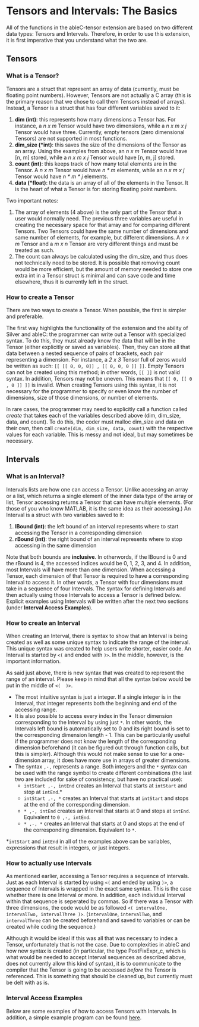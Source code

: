 # Tensors and Intervals: The Basics
All of the functions in the ableC-tensor extension are based on two different data types: Tensors and Intervals. Therefore, in order to use this extension, it is first imperative that you understand what the two are.

## Tensors
### What is a Tensor?
Tensors are a struct that represent an array of data (currently, must be floating point numbers). However, Tensors are not actually a C array (this is the primary reason that we chose to call them Tensors instead of arrays). Instead, a Tensor is a struct that has four different variables saved to it:
1. **dim (int)**: this represents how many dimensions a Tensor has. For instance, a *n x m*  Tensor would have two dimensions, while a *n x m x j* Tensor would have three. Currently, empty tensors (zero dimensional Tensors) are not supported in most functions.
2. **dim_size (\*int)**: this saves the size of the dimensions of the Tensor as an array. Using the examples from above, an *n x m* Tensor would have [n, m] stored, while a *n x m x j* Tensor would have [n, m, j] stored.
3. **count (int)**: this keeps track of how many total elements are in the Tensor. A *n x m* Tensor would have *n \* m* elements, while an *n x m x j* Tensor would have *n \* m \* j* elements.
4. **data (\*float)**: the data is an array of all of the elements in the Tensor. It is the heart of what a Tensor is for: storing floating point numbers.

Two important notes:
1. The array of elements (4 above) is the only part of the Tensor that a user would normally need. The previous three variables are useful in creating the necessary space for that array and for comparing different Tensors. Two Tensors could have the same number of dimensions and same number of elements, for example, but different dimensions. A *n x m* Tensor and a *m x n* Tensor are very different things and must be treated as such.
2. The count can always be calculated using the dim_size, and thus does not technically need to be stored. It is possible that removing count would be more efficient, but the amount of memory needed to store one extra int in a Tensor struct is minimal and can save code and time elsewhere, thus it is currently left in the struct.

### How to create a Tensor
There are two ways to create a Tensor. When possible, the first is simpler and preferable.

The first way highlights the functionality of the extension and the ability of Silver and ableC: the programmer can write out a Tensor with specialized syntax. To do this, they must already know the data that will be in the Tensor (either explicitly or saved as variables). Then, they can store all that data between a nested sequence of pairs of brackets, each pair representing a dimension. For instance, a *2 x 3* Tensor full of zeros would be written as such: `[[ [[ 0, 0, 0]] , [[ 0, 0, 0 ]] ]]`. Empty Tensors can not be created using this method; in other words, `[[ ]]` is not valid syntax. In addition, Tensors may not be uneven. This means that `[[ 0, [[ 0 , 0 ]] ]]` is invalid. When creating Tensors using this syntax, it is not necessary for the programmer to specify or even know the number of dimensions, size of those dimensions, or number of elements.

In rare cases, the programmer may need to explicitly call a function called *create* that takes each of the variables described above (dim, dim_size, data, and count). To do this, the coder must malloc dim_size and data on their own, then call `create(dim, dim_size, data, count)` with the respective values for each variable. This is messy and not ideal, but may sometimes be necessary.

## Intervals
### What is an Interval?
Intervals lists are how one can access a Tensor. Unlike accessing an array or a list, which returns a single element of the inner data type of the array or list, Tensor accessing returns a Tensor that can have multiple elements. (For those of you who know MATLAB, it is the same idea as their accessing.) An Interval is a struct with two variables saved to it:
1. **lBound (int)**: the left bound of an interval represents where to start accessing the Tensor in a corresponding dimension
2. **rBound (int)**: the right bound of an interval represents where to stop accessing in the same dimension 

Note that both bounds are **inclusive**. In otherwords, if the lBound is 0 and the rBound is 4, the accessed indices would be 0, 1, 2, 3, and 4. In addition, most Intervals will have more than one dimension. When accessing a Tensor, each dimension of that Tensor is required to have a corresponding Interval to access it. In other words, a Tensor with four dimensions must take in a sequence of four Intervals. The syntax for defining Intervals and then actually using those Intervals to access a Tensor is defined below. Explicit examples using Intervals will be written after the next two sections (under **Interval Access Examples**).

### How to create an Interval
When creating an Interval, there is syntax to show that an Interval is being created as well as some unique syntax to indicate the range of the interval. This unique syntax was created to help users write shorter, easier code. An Interval is started by `<(` and ended with `)>`. In the middle, however, is the important information.

As said just above, there is new syntax that was created to represent the range of an interval. Please keep in mind that all the syntax below would be put in the middle of  `<(  )>`. 
* The most intuitive syntax is just a integer. If a single integer is in the Interval, that integer represents both the beginning and end of the accessing range.
* It is also possible to access every index in the Tensor dimension corresponding to the Interval by using just `*`. In other words, the Intervals left bound is automatically set to 0 and its right bound is set to the corresponding dimension length - 1. This can be particularily useful if the programmer does not know the length of the corresponding dimension beforehand (it can be figured out through function calls, but this is simpler). Although this would not make sense to use for a one-dimension array, it does have more use in arrays of greater dimensions. 
* The syntax `,-,` represents a range. Both integers and the `*` syntax can be used with the range symbol to create different combinations (the last two are included for sake of consistency, but have no practical use):
   * `intStart ,-, intEnd` creates an Interval that starts at `intStart` and stop at `intEnd`.\*
   * `intStart ,-, *` creates an Interval that starts at `intStart` and stops at the end of the corresponding dimension.
   * `* ,-, intEnd` creates an Interval that starts at 0 and stops at `intEnd`. Equivalent to `0 ,-, intEnd`. 
   * `* ,-, *` creates an Interval that starts at 0 and stops at the end of the corresponding dimension. Equivalent to `*`.

 \*`intStart` and `intEnd` in all of the examples above can be variables, expressions that result in integers, or just integers.

### How to actually use Intervals
As mentioned earlier, accessing a Tensor requires a sequence of intervals. Just as each Interval is started by using `<(` and ended by using `)>`, a sequence of Intervals is wrapped in the exact same syntax. This is the case whether there is one Interval or more. In addition, each individual Interval within that sequence is seperated by commas. So if there was a Tensor with three dimensions, the code would be as followed `<( intervalOne, intervalTwo, intervalThree )>`. (`intervalOne`, `intervalTwo`, and `intervalThree` can be created beforehand and saved to variables or can be created while coding the sequence.)

Although it would be ideal if this was all that was necessary to index a Tensor, unfortunately that is not the case. Due to complexities in ableC and how new syntax is created (in particular, the type PostFixExpr_c, which is what would be needed to accept Interval sequences as described above, does not currently allow this kind of syntax), it is to communicate to the compiler that the Tensor is going to be accessed *before* the Tensor is referenced. This is something that should be cleaned up, but currently must be delt with as is.

### Interval Access Examples
Below are some examples of how to access Tensors with Intervals. In addition, a simple example program can be found [here](https://github.umn.edu/melt/ableC-tensors/blob/master/test/positive/able_access_test.xc). 
